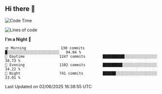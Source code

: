 ## Hi there 👋

<!--
**Wangmerlyn/Wangmerlyn** is a ✨ _special_ ✨ repository because its `README.md` (this file) appears on your GitHub profile.

Here are some ideas to get you started:

- 🔭 I’m currently working on ...
- 🌱 I’m currently learning ...
- 👯 I’m looking to collaborate on ...
- 🤔 I’m looking for help with ...
- 💬 Ask me about ...
- 📫 How to reach me: ...
- 😄 Pronouns: ...
- ⚡ Fun fact: ...
-->
<!--START_SECTION:waka-->
![Code Time](http://img.shields.io/badge/Code%20Time-325%20hrs%2041%20mins-blue)

![Lines of code](https://img.shields.io/badge/From%20Hello%20World%20I%27ve%20Written-15.6%20million%20lines%20of%20code-blue)

**I'm a Night 🦉** 

```text
🌞 Morning                130 commits         █░░░░░░░░░░░░░░░░░░░░░░░░   04.04 % 
🌆 Daytime                1247 commits        ██████████░░░░░░░░░░░░░░░   38.73 % 
🌃 Evening                1102 commits        █████████░░░░░░░░░░░░░░░░   34.22 % 
🌙 Night                  741 commits         ██████░░░░░░░░░░░░░░░░░░░   23.01 % 
```



 Last Updated on 02/06/2025 16:38:55 UTC
<!--END_SECTION:waka-->
